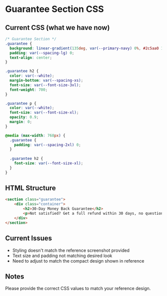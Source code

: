 # Guarantee Section CSS

## Current CSS (what we have now)

```css
/* Guarantee Section */
.guarantee {
  background: linear-gradient(135deg, var(--primary-navy) 0%, #2c5aa0 100%);
  padding: var(--spacing-lg) 0;
  text-align: center;
}

.guarantee h2 {
  color: var(--white);
  margin-bottom: var(--spacing-xs);
  font-size: var(--font-size-3xl);
  font-weight: 700;
}

.guarantee p {
  color: var(--white);
  font-size: var(--font-size-xl);
  opacity: 0.9;
  margin: 0;
}

@media (max-width: 768px) {
  .guarantee {
    padding: var(--spacing-2xl) 0;
  }
  
  .guarantee h2 {
    font-size: var(--font-size-xl);
  }
}
```

## HTML Structure

```html
<section class="guarantee">
    <div class="container">
        <h2>30-Day Money Back Guarantee</h2>
        <p>Not satisfied? Get a full refund within 30 days, no questions asked.</p>
    </div>
</section>
```

## Current Issues
- Styling doesn't match the reference screenshot provided
- Text size and padding not matching desired look
- Need to adjust to match the compact design shown in reference

## Notes
Please provide the correct CSS values to match your reference design.